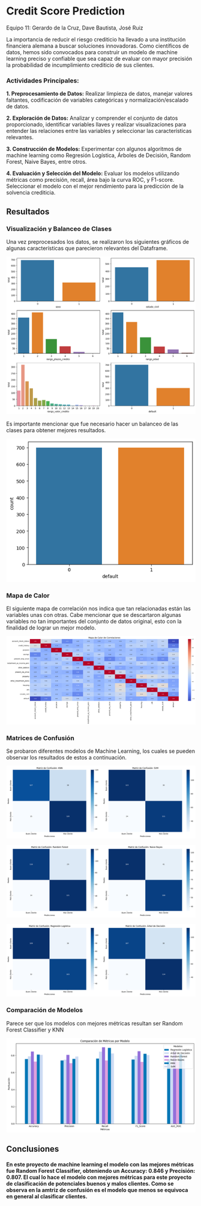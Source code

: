 # Credit Score Prediction
Equipo 11: Gerardo de la Cruz, Dave Bautista, José Ruiz

La importancia de reducir el riesgo crediticio ha llevado a una institución financiera alemana a buscar soluciones innovadoras. Como científicos de datos, hemos sido convocados para construir un modelo de machine learning preciso y confiable que sea capaz de evaluar con mayor precisión la probabilidad de incumplimiento crediticio de sus clientes.

### **Actividades Principales:**

**1. Preprocesamiento de Datos:** Realizar limpieza de datos, manejar valores faltantes, codificación de variables categóricas y normalización/escalado de datos.

**2. Exploración de Datos:** Analizar y comprender el conjunto de datos proporcionado, identificar variables llaves y realizar visualizaciones para entender las relaciones entre las variables y seleccionar las características relevantes.

**3. Construcción de Modelos:** Experimentar con algunos algoritmos de machine learning como Regresión Logística, Árboles de Decisión, Random Forest, Naive Bayes, entre otros.

**4. Evaluación y Selección del Modelo:** Evaluar los modelos utilizando métricas como precisión, recall, área bajo la curva ROC, y F1-score. Seleccionar el modelo con el mejor rendimiento para la predicción de la solvencia crediticia.

## Resultados
### Visualización y Balanceo de Clases
Una vez preprocesados los datos, se realizaron los siguientes gráficos de algunas características que parecieron relevantes del Dataframe.

![Visualización](Unknown.png)

Es importante mencionar que fue necesario hacer un balanceo de las clases para obtener mejores resultados.

![Balanceo de Clases](Unknown-2.png)

### Mapa de Calor
El siguiente mapa de correlación nos indica que tan relacionadas están las variables unas con otras. Cabe mencionar que se descartaron algunas variables no tan importantes del conjunto de datos original, esto con la finalidad de lograr un mejor modelo.

![Mapa Calor](Unknown-3.png)

### Matrices de Confusión

Se probaron diferentes modelos de Machine Learning, los cuales se pueden observar los resultados de estos a continuación.

![Matrices de Confusión](Unknown-4.png)

![Matrices de Confusión](Unknown-5.png)

![Matrices de Confusión](Unknown-6.png)

### Comparación de Modelos

Parece ser que los modelos con mejores métricas resultan ser Random Forest Classifier y KNN

![Comparación Modelos](Unknown-7.png)

## Conclusiones

#### En este proyecto de machine learning el modelo con las mejores métricas fue Random Forest Classifier, obteniendo un Accuracy: 0.846 y Precisión: 0.807. El cual lo hace el modelo con mejores métricas para este proyecto de clasificación de potenciales buenos y malos clientes. Como se observa en la amtriz de confusión es el modelo que menos se equivoca en general al clasificar clientes.
